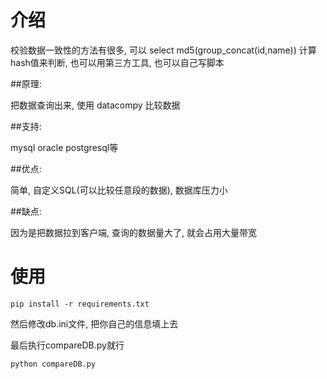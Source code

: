 # 介绍

校验数据一致性的方法有很多,  可以 select md5(group_concat(id,name)) 计算hash值来判断, 也可以用第三方工具, 也可以自己写脚本

##原理: 

把数据查询出来, 使用 datacompy 比较数据

##支持:

mysql oracle postgresql等

##优点: 

简单, 自定义SQL(可以比较任意段的数据), 数据库压力小

##缺点: 

因为是把数据拉到客户端, 查询的数据量大了, 就会占用大量带宽



# 使用

```shell
pip install -r requirements.txt
```

然后修改db.ini文件, 把你自己的信息填上去


最后执行compareDB.py就行

```shell
python compareDB.py
```

